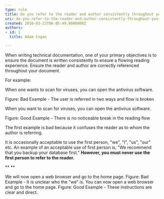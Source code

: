 ```yaml
---
type: rule
title: Do you refer to the reader and author consistently throughout your document?
uri: do-you-refer-to-the-reader-and-author-consistently-throughout-your-document
created: 2016-03-22T06:05:49.0000000Z
authors:
- id: 1
  title: Adam Cogan

---
```


 
When writing technical documentation, one of your primary objectives is to ensure the document is written consistently to ensure a flowing reading experience. Ensure the reader and author are correctly referenced throughout your document.

For example:
 
​When one wants to scan for viruses, you can open the antivirus software.

Figure: Bad Example - The user is referred in two ways and flow is broken​


When you want to scan for viruses, you can open the antivirus software.

Figure: Good Example - There is no noticeable break in the reading flow


The first example is bad because it confuses the reader as to whom the author is referring.





It is occasionally acceptable to use the first person, "we", "I", "us", "our" etc. An example of an acceptable use of first person is, "We recommend that you backup your database first." **However, you must never use the first person to refer to the reader.**

**
**


We will now open a web browser and go to the home page.
Figure: Bad Example - It is unclear who the "we" is.
​You can now open a web browser and go to the home page.​
Figure: Good Example - These instructions are clear and direct.​



